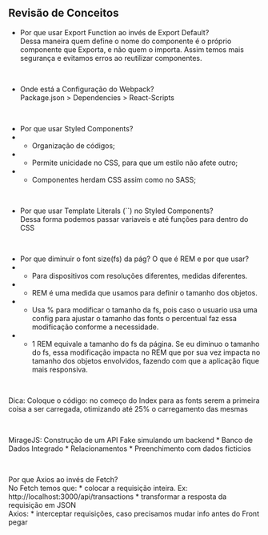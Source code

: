 ## Revisão de Conceitos

 - Por que usar Export Function ao invés de Export Default? <br>
 Dessa maneira quem define o nome do componente é o próprio componente que Exporta, e não quem o importa. Assim temos mais segurança e evitamos erros ao reutilizar componentes.

 <br>

 - Onde está a Configuração do Webpack? <br>
 Package.json > Dependencies > React-Scripts

<br>

- Por que usar Styled Components? <br>
- - Organização de códigos;
- - Permite unicidade no CSS, para que um estilo não afete outro;
- - Componentes herdam CSS assim como no SASS;

<br>

- Por que usar Template Literals (``) no Styled Components? <br>
Dessa forma podemos passar variaveis e até funções para dentro do CSS

<br>

- Por que diminuir o font size(fs) da pág? O que é REM e por que usar?<br>
- - Para dispositivos com resoluções diferentes, medidas diferentes.
- - REM é uma medida que usamos para definir o tamanho dos objetos.
- - Usa % para modificar o tamanho da fs, pois caso o usuario usa uma config para ajustar o tamanho das fonts o percentual faz essa modificação conforme a necessidade.
- - 1 REM equivale a tamanho do fs da página. Se eu diminuo o tamanho do fs, essa modificação impacta no REM que por sua vez impacta no tamanho dos objetos envolvidos, fazendo com que a aplicação fique mais responsiva.

<br>

Dica: Coloque o código: <link rel="preconnect" href=""> no começo do Index para as fonts serem a primeira coisa a ser carregada, otimizando até 25% o carregamento das mesmas

<br>

MirageJS: Construção de um API Fake simulando um backend
    * Banco de Dados Integrado
    * Relacionamentos
    * Preenchimento com dados ficticios

<br>

Por que Axios ao invés de Fetch? <br>
    No Fetch temos que:
    * colocar a requisição inteira. Ex: http://localhost:3000/api/transactions
    * transformar a resposta da requisição em JSON
<br>
    Axios:
    * interceptar requisições, caso precisamos mudar info antes do Front pegar